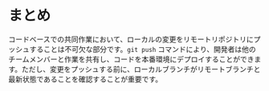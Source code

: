 # まとめ

コードベースでの共同作業において、ローカルの変更をリモートリポジトリにプッシュすることは不可欠な部分です。`git push` コマンドにより、開発者は他のチームメンバーと作業を共有し、コードを本番環境にデプロイすることができます。ただし、変更をプッシュする前に、ローカルブランチがリモートブランチと最新状態であることを確認することが重要です。
